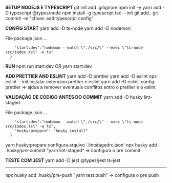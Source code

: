 **SETUP NODEJS E TYPESCRIPT**
git init
add .gitignore
npm init -y
yarn add -D typescript @types/node
npm install -g typescript
tsc --init
git add .
git commit -m "chore: add typescript config"

**CONFIG START**
yarn add -D ts-node
yarn add -D nodemon

File package.json ...

```"scripts": {
    "start:dev":"nodemon --watch \"./src/\" --exec \"ts-node src/index.ts\" -e ts"
  }
```

**RUN**
npm run start:dev OR yarn start:dev

**ADD PRETTIER AND ESLINT**
yarn add -D prettier
yarn add -D eslint
npx eslint --init
instalar extencion prettier e eslint
yarn add -D eslint-config-prettier => ajdua a remover eventuais conflitos entro o prettier e o eslint

**VALIDAÇÃO DE CODIGO ANTES DO COMMIT**
yarn add -D husky lint-staged

File package.json ...

```"scripts": {
    "start:dev":"nodemon --watch \"./src/\" --exec \"ts-node src/index.ts\" -e ts",
    "husky:prepare": "husky install"
  }
```

yarn husky:prepare
configura arquivo '.lintstagedrc.json'
npx husky add .husky/pre-commit "yarn lint-staged" => configura o pre commit

**TESTE COM JEST**
yarn add -D jest @types/jest ts-jest

---

npx husky add .husky/pre-push "yarn test:push" => configura o pre push
